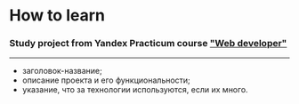 How to learn
========================
### Study project from Yandex Practicum course ["Web developer"](https://practicum.yandex.ru/web/)
____


* заголовок-название;
* описание проекта и его функциональности;
* указание, что за технологии используются, если их много.

